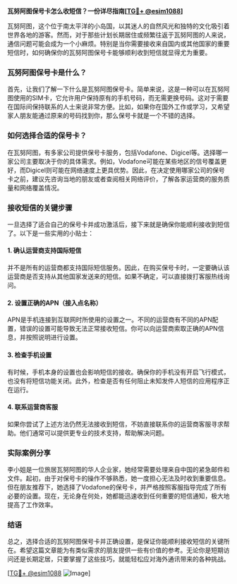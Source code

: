 **瓦努阿图保号卡怎么收短信？一份详尽指南[[TG💪+ @esim1088](https://t.me/s/esim1088)]**

瓦努阿图，这个位于南太平洋的小岛国，以其迷人的自然风光和独特的文化吸引着世界各地的游客。然而，对于那些计划长期居住或频繁往返于瓦努阿图的人来说，通信问题可能会成为一个小麻烦。特别是当你需要接收来自国内或其他国家的重要短信时，如何确保你的瓦努阿图保号卡能够顺利收到短信就显得尤为重要。

### 瓦努阿图保号卡是什么？

首先，让我们了解一下什么是瓦努阿图保号卡。简单来说，这是一种可以在瓦努阿图使用的SIM卡，它允许用户保持原有的手机号码，而无需更换号码。这对于需要在国际间保持联系的人士来说非常方便。比如，如果你在国外工作或学习，又希望家人朋友能通过原来的号码找到你，那么保号卡就是一个不错的选择。

### 如何选择合适的保号卡？

在瓦努阿图，有多家公司提供保号卡服务，包括Vodafone、Digicel等。选择哪一家公司主要取决于你的具体需求。例如，Vodafone可能在某些地区的信号覆盖更好，而Digicel则可能在网络速度上更具优势。因此，在决定使用哪家公司的保号卡之前，建议先咨询当地的朋友或者查阅相关网络评价，了解各家运营商的服务质量和网络覆盖情况。

### 接收短信的关键步骤

一旦选择了适合自己的保号卡并成功激活后，接下来就是确保你能顺利接收到短信了。以下是一些实用的小贴士：

#### 1. 确认运营商支持国际短信

并不是所有的运营商都支持国际短信服务。因此，在购买保号卡时，一定要确认该运营商是否支持从其他国家发送来的短信。如果不确定，可以直接拨打客服热线询问。

#### 2. 设置正确的APN（接入点名称）

APN是手机连接到互联网时所使用的设置之一。不同的运营商有不同的APN配置，错误的设置可能导致无法正常接收短信。你可以向运营商索取正确的APN信息，并按照说明进行设置。

#### 3. 检查手机设置

有时候，手机本身的设置也会影响短信的接收。确保你的手机没有开启飞行模式，也没有将短信功能关闭。此外，检查是否有任何阻止未知发件人短信的应用程序正在运行。

#### 4. 联系运营商客服

如果你尝试了上述方法仍然无法接收到短信，不妨直接联系你的运营商客服寻求帮助。他们通常可以提供更专业的技术支持，帮助解决问题。

### 实际案例分享

李小姐是一位旅居瓦努阿图的华人企业家，她经常需要处理来自中国的紧急邮件和文件。起初，由于对保号卡的操作不够熟悉，她一度担心无法及时收到重要信息。但在朋友推荐下，她选择了Vodafone的保号卡，并严格按照客服指导完成了所有必要的设置。现在，无论身在何处，她都能迅速收到任何重要的短信通知，极大地提高了工作效率。

### 结语

总之，选择合适的瓦努阿图保号卡并正确设置，是保证你能顺利接收短信的关键所在。希望这篇文章能为有类似需求的朋友提供一些有价值的参考。无论你是短期访问还是长期定居，只要掌握了这些技巧，就能轻松应对海外通讯带来的各种挑战。

[[TG💪+ @esim1088](https://t.me/s/esim1088) ![Image](https://i.postimg.cc/4NQfJmqS/Snipaste-2025-05-13-00-14-12.png)]
